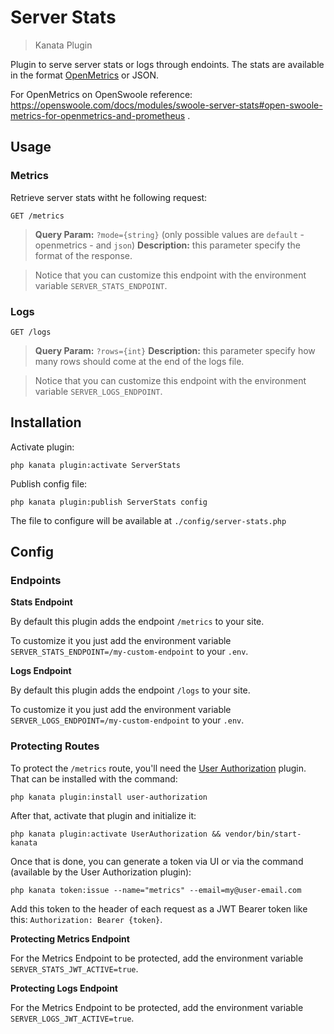 
# Server Stats

> Kanata Plugin

Plugin to serve server stats or logs through endoints. The stats are available in the format [OpenMetrics](https://openmetrics.io/) or JSON.

For OpenMetrics on OpenSwoole reference: https://openswoole.com/docs/modules/swoole-server-stats#open-swoole-metrics-for-openmetrics-and-prometheus .


## Usage

### Metrics

Retrieve server stats witht he following request:

```
GET /metrics
```

> **Query Param:** `?mode={string}` (only possible values are `default` - openmetrics - and `json`)
> **Description:** this parameter specify the format of the response.

> Notice that you can customize this endpoint with the environment variable `SERVER_STATS_ENDPOINT`.

### Logs

```
GET /logs
```

> **Query Param:** `?rows={int}`
> **Description:** this parameter specify how many rows should come at the end of the logs file.

> Notice that you can customize this endpoint with the environment variable `SERVER_LOGS_ENDPOINT`.

## Installation

Activate plugin:

```shell
php kanata plugin:activate ServerStats
```

Publish config file:

```shell
php kanata plugin:publish ServerStats config
```

The file to configure will be available at `./config/server-stats.php`

## Config

### Endpoints

**Stats Endpoint**

By default this plugin adds the endpoint `/metrics` to your site.

To customize it you just add the environment variable `SERVER_STATS_ENDPOINT=/my-custom-endpoint` to your `.env`.

**Logs Endpoint**

By default this plugin adds the endpoint `/logs` to your site.

To customize it you just add the environment variable `SERVER_LOGS_ENDPOINT=/my-custom-endpoint` to your `.env`.

### Protecting Routes

To protect the `/metrics` route, you'll need the [User Authorization](https://github.com/kanata-php/user-authorization-plugin) plugin. That can be installed with the command:

```shell
php kanata plugin:install user-authorization
```

After that, activate that plugin and initialize it:

```shell
php kanata plugin:activate UserAuthorization && vendor/bin/start-kanata
```

Once that is done, you can generate a token via UI or via the command (available by the User Authorization plugin):

```shell
php kanata token:issue --name="metrics" --email=my@user-email.com
```

Add this token to the header of each request as a JWT Bearer token like this: `Authorization: Bearer {token}`.

**Protecting Metrics Endpoint**

For the Metrics Endpoint to be protected, add the environment variable `SERVER_STATS_JWT_ACTIVE=true`.

**Protecting Logs Endpoint**

For the Metrics Endpoint to be protected, add the environment variable `SERVER_LOGS_JWT_ACTIVE=true`.
